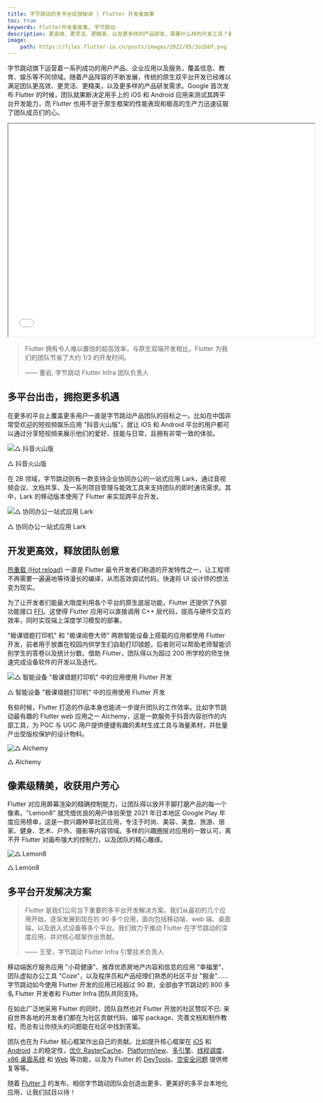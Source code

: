 ```yaml
---
title: 字节跳动的多平台绽放秘诀 | Flutter 开发者故事
toc: true
keywords: Flutter开发者故事, 字节跳动
description: 更高效、更灵活、更精美，以及更多样的产品研发，需要什么样的开发工具？看字节跳动分享他们的故事。
image:
    path: https://files.flutter-io.cn/posts/images/2022/05/3o1bOf.png
---
```


字节跳动旗下运营着一系列成功的用户产品、企业应用以及服务，覆盖信息、教育、娱乐等不同领域。随着产品阵容的不断发展，传统的原生双平台开发已经难以满足团队更高效、更灵活、更精美，以及更多样的产品研发需求。Google 首次发布 Flutter 的时候，团队就果断决定用手上的 iOS 和 Android 应用来测试其跨平台开发能力，而 Flutter 也用不逊于原生框架的性能表现和极高的生产力迅速征服了团队成员们的心。

<iframe width="690" height="480" src="{{site.bili.embed}}?aid=596724784&bvid=BV1xB4y197Tc&cid=722160670&page=1&autoplay=false" {{site.bili.set-short}}> </iframe>


> Flutter 拥有令人难以置信的超高效率，与原生双端开发相比，Flutter 为我们的团队节省了大约 1/3 的开发时间。
> 
> —— 董岩, 字节跳动 Flutter Infra 团队负责人

## **多平台出击，拥抱更多机遇**

在更多的平台上覆盖更多用户一直是字节跳动产品团队的目标之一。比如在中国非常受欢迎的短视频娱乐应用 "抖音火山版"，就让 iOS 和 Android 平台的用户都可以通过分享短视频来展示他们的爱好、技能与日常，且拥有非常一致的体验。

![△ 抖音火山版]({{site.flutter-files-cn}}/posts/images/2022/05/3xkCSz.gif)

△ 抖音火山版

在 2B 领域，字节跳动则有一款支持企业协同办公的一站式应用 Lark，通过音视频会议、文档共享、及一系列项目管理与能效工具来支持团队的即时通讯需求。其中，Lark 的移动版本使用了 Flutter 来实现跨平台开发。

![△ 协同办公一站式应用 Lark]({{site.flutter-files-cn}}/posts/images/2022/05/slsqWB.gif)

△ 协同办公一站式应用 Lark

## **开发更高效，释放团队创意**

[热重载 (Hot reload)](https://docs.flutter.cn/development/tools/hot-reload) 一直是 Flutter 最令开发者们称道的开发特性之一，让工程师不再需要一遍遍地等待漫长的编译，从而高效调试代码，快速将 UI 设计师的想法变为现实。

为了让开发者们能最大限度利用各个平台的原生底层功能，Flutter 还提供了外部功能接口 [FFI](https://docs.flutter.cn/development/platform-integration/c-interop)。这使得 Flutter 应用可以直接调用 C++ 层代码，提高与硬件交互的效率，同时实现端上深度学习模型的部署。

"极课错题打印机" 和 "极课阅卷大师" 两款智能设备上搭载的应用都使用 Flutter 开发，前者用于放置在校园内供学生们自助打印错题，后者则可以帮助老师智能识别学生的答卷以及统计分数。借助 Flutter，团队得以为超过 200 所学校的师生快速完成设备软件的开发以及迭代。

![△ 智能设备 "极课错题打印机" 中的应用使用 Flutter 开发]({{site.flutter-files-cn}}/posts/images/2022/05/oMNaBD.gif)

△ 智能设备 "极课错题打印机" 中的应用使用 Flutter 开发

有些时候，Flutter 打造的作品本身也能进一步提升团队的工作效率。比如字节跳动最有趣的 Flutter web 应用之一 Alchemy，这是一款服务于抖音内容创作的内部工具，为 PGC 与 UGC 用户提供便捷有趣的素材生成工具与海量素材，并批量产出受版权保护的设计物料。

![△ Alchemy]({{site.flutter-files-cn}}/posts/images/2022/05/7AhByp.gif)

△ Alchemy

## **像素级精美，收获用户芳心**

Flutter 对应用屏幕渲染的精确控制能力，让团队得以放开手脚打磨产品的每一个像素。"Lemon8" 就凭借优良的用户体验荣登 2021 年日本地区 Google Play 年度应用榜单，这是一款兴趣种草社区应用，专注于时尚、美容、美食、旅游、居家、健身、艺术、户外、摄影等内容领域。多样的兴趣圈层对应用的一致认可，离不开 Flutter 对画布强大的控制力，以及团队的精心雕琢。

![△ Lemon8]({{site.flutter-files-cn}}/posts/images/2022/05/wbj080.gif)

△ Lemon8

## **多平台开发解决方案**

> Flutter 是我们公司当下重要的多平台开发解决方案。我们从最初的几个应用开始，逐渐发展到现在的 90 多个应用，面向包括移动端、web 端、桌面端，以及嵌入式设备等多个平台。我们致力于推动 Flutter 在字节跳动的深度应用，并对核心框架作出贡献。
>
> —— 王莹，字节跳动 Flutter Infra 引擎技术负责人

移动端医疗服务应用 "小荷健康"、推荐优质房地产内容和信息的应用 "幸福里"、团队虚拟办公工具 "Coze"，以及程序员和产品经理们熟悉的社区平台 "掘金"……字节跳动如今使用 Flutter 开发的应用已经超过 90 款，全部由字节跳动的 800 多名 Flutter 开发者和 Flutter Infra 团队共同支持。

在如此广泛地采用 Flutter 的同时，团队自然也对 Flutter 开放的社区赞叹不已: 来自世界各地的开发者们都在为社区贡献代码、编写 package、完善文档和制作教程，而总有让你挠头的问题能在社区中找到答案。

团队也在为 Flutter 核心框架作出自己的贡献。比如提升核心框架在 [iOS](https://github.com/flutter/engine/pull/17366) 和 [Android](https://github.com/flutter/engine/pull/30924) 上的稳定性，[优化 RasterCache](https://github.com/flutter/engine/pull/31892)、[PlatformView](https://github.com/flutter/engine/pull/27662)、[多引擎](https://github.com/flutter/engine/pull/17366)、[线程调度](https://github.com/flutter/engine/pull/30605)、[x86 桌面系统](https://github.com/flutter/engine/pull/30417) 和 [Web](https://github.com/flutter/website/pull/3296) 等功能，以及为 Flutter 的 [DevTools](https://github.com/flutter/engine/pull/30538)、[空安全问题](https://github.com/flutter/engine/pull/30145) 提供修复等等。

随着 [Flutter 3](https://flutter.cn/posts/introducing-flutter-3) 的发布，相信字节跳动团队会创造出更多、更美好的多平台本地化应用，让我们拭目以待！
